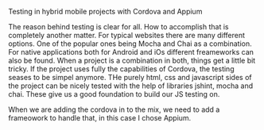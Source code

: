 Testing in hybrid mobile projects with Cordova and Appium

The reason behind testing is clear for all. How to accomplish that is completely another matter. For typical websites there are many
different options. One of the popular ones being Mocha and Chai as a combination. For native applications both for Android and
iOs different freameworks can also be found. When a project is a combination in both, things get a little bit tricky. If the
project uses fully the capabilities of Cordova, the testing seases to be simpel anymore. THe purely html, css and javascript
sides of the project can be nicely tested with the help of libraries jshint, mocha and chai. These give us a good foundation to
build our JS testing on.

When we are adding the cordova in to the mix, we need to add a frameowork to handle that, in this case I chose Appium.
